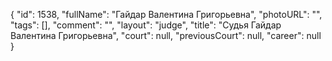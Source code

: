 {
    "id": 1538,
    "fullName": "Гайдар Валентина Григорьевна",
    "photoURL": "",
    "tags": [],
    "comment": "",
    "layout": "judge",
    "title": "Судья Гайдар Валентина Григорьевна",
    "court": null,
    "previousCourt": null,
    "career": null
}